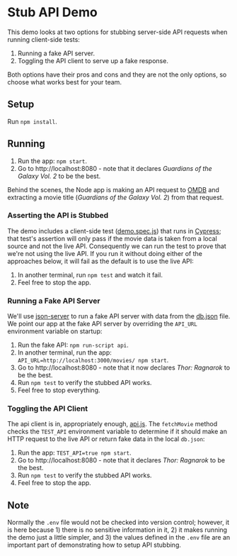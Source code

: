 # Stub API Demo

This demo looks at two options for stubbing server-side API requests when running client-side tests:

1. Running a fake API server.
1. Toggling the API client to serve up a fake response.

Both options have their pros and cons and they are not the only options, so choose what works best for your team.

## Setup

Run `npm install`.

## Running

1. Run the app: `npm start`.
1. Go to http://localhost:8080 - note that it declares _Guardians of the Galaxy Vol. 2_ to be the best.

Behind the scenes, the Node app is making an API request to [OMDB](http://www.omdbapi.com) and extracting a movie title (_Guardians of the Galaxy Vol. 2_) from that request.

### Asserting the API is Stubbed

The demo includes a client-side test ([demo.spec.js](https://github.com/kadams54/stub-api-demo/blob/master/demo.spec.js)) that runs in [Cypress](https://cypress.io/); that test's assertion will only pass if the movie data is taken from a local source and not the live API. Consequently we can run the test to prove that we're not using the live API. If you run it without doing either of the approaches below, it will fail as the default is to use the live API:

1. In another terminal, run `npm test` and watch it fail.
1. Feel free to stop the app.

### Running a Fake API Server

We'll use [json-server](https://github.com/typicode/json-server/) to run a fake API server with data from the [db.json](https://github.com/kadams54/stub-api-demo/blob/master/db.json) file. We point our app at the fake API server by overriding the `API_URL` environment variable on startup:

1. Run the fake API: `npm run-script api`.
1. In another terminal, run the app: `API_URL=http://localhost:3000/movies/ npm start`.
1. Go to http://localhost:8080 - note that it now declares _Thor: Ragnarok_ to be the best.
1. Run `npm test` to verify the stubbed API works.
1. Feel free to stop everything.

### Toggling the API Client

The api client is in, appropriately enough, [api.js](https://github.com/kadams54/stub-api-demo/blob/master/api.js). The `fetchMovie` method checks the `TEST_API` environment variable to determine if it should make an HTTP request to the live API or return fake data in the local `db.json`:

1. Run the app: `TEST_API=true npm start`.
1. Go to http://localhost:8080 - note that it declares _Thor: Ragnarok_ to be the best.
1. Run `npm test` to verify the stubbed API works.
1. Feel free to stop the app.

## Note

Normally the `.env` file would not be checked into version control; however, it is here because 1) there is no sensitive information in it, 2) it makes running the demo just a little simpler, and 3) the values defined in the `.env` file are an important part of demonstrating how to setup API stubbing.